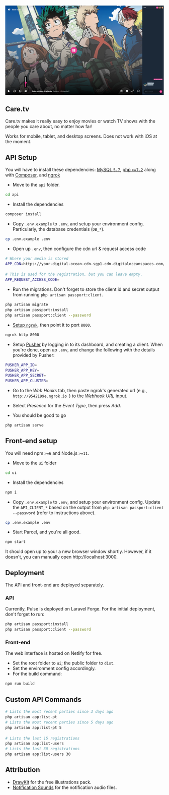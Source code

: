 ![preview](preview.png)
## Care.tv
Care.tv makes it really easy to enjoy movies or watch TV shows with the people you care about, no matter how far!

Works for mobile, tablet, and desktop screens. Does not work with iOS at the moment.

## API Setup
You will have to install these dependencies: [MySQL `5.7`](https://dev.mysql.com/downloads/mysql/5.7.html), [php `>=7.2`](https://thishosting.rocks/install-php-on-ubuntu/) along with [Composer](https://getcomposer.org/), and [ngrok](https://ngrok.com)

- Move to the `api` folder.
```bash
cd api
```
- Install the dependencies
```bash
composer install
```

- Copy `.env.example` to `.env`, and setup your environment config. Particularly, the database credentials (`DB_*`).
```bash
cp .env.example .env
```

- Open up `.env`, then configure the cdn url & request access code
```bash
# Where your media is stored
APP_CDN=https://your-digital-ocean-cdn.sgp1.cdn.digitaloceanspaces.com/

# This is used for the registration, but you can leave empty.
APP_REQUEST_ACCESS_CODE=
```

- Run the migrations. Don't forget to store the client id and secret output from running `php artisan passport:client`.
```bash
php artisan migrate
php artisan passport:install
php artisan passport:client --password
```

- [Setup `ngrok`](https://dashboard.ngrok.com/get-started), then point it to port `8000`.
```bash
ngrok http 8000
```

- Setup [Pusher](https://pusher.com/) by logging in to its dashboard, and creating a client. When you're done, open up `.env`, and change the following with the details provided by Pusher:
```bash
PUSHER_APP_ID=
PUSHER_APP_KEY=
PUSHER_APP_SECRET=
PUSHER_APP_CLUSTER=
```

- Go to the _Web Hooks_ tab, then paste ngrok's generated url (e.g., `http://9542199e.ngrok.io `) to the _Webhook URL_ input.

- Select _Presence_ for the _Event Type_, then press _Add_.

- You should be good to go
```bash
php artisan serve
```

## Front-end setup
You will need npm `>=6` and Node.js `>=11`.

- Move to the `ui` folder
```bash
cd ui
```

- Install the dependencies
```bash
npm i
```

- Copy `.env.example` to `.env`, and setup your environment config. Update the `API_CLIENT_*` based on the output from `php artisan passport:client --password` (refer to instructions above).
```bash
cp .env.example .env
```

- Start Parcel, and you're all good.
```bash
npm start
```

It should open up to your a new browser window shortly. However, if it doesn't, you can manually open http://localhost:3000.

## Deployment
The API and front-end are deployed separately.

### API
Currently, Pulse is deployed on Laravel Forge. For the initial deployment, don't forget to run:
```bash
php artisan passport:install
php artisan passport:client --password
```

### Front-end
The web interface is hosted on Netlify for free.
- Set the root folder to `ui`; the public folder to `dist`.
- Set the environment config accordingly.
- For the build command:
```bash
npm run build
```

## Custom API Commands
```bash
# Lists the most recent parties since 3 days ago
php artisan app:list-pt
# Lists the most recent parties since 5 days ago
php artisan app:list-pt 5

# Lists the last 15 registrations
php artisan app:list-users
# Lists the last 30 registrations
php artisan app:list-users 30
```

## Attribution
- [DrawKit](https://www.drawkit.io/illustrations/drawing-woman-colour) for the free illustrations pack.
- [Notification Sounds](https://notificationsounds.com/sound-effects) for the notification audio files.
